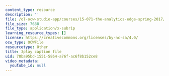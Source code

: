 ```yaml
---
content_type: resource
description: ''
file: /ol-ocw-studio-app/courses/15-071-the-analytics-edge-spring-2017/78ba95bd15515864a76fac6f8b152ce8_JcAB1JeDs8Y.vtt
file_size: 7638
file_type: application/x-subrip
learning_resource_types: []
license: https://creativecommons.org/licenses/by-nc-sa/4.0/
ocw_type: OCWFile
resourcetype: Other
title: 3play caption file
uid: 78ba95bd-1551-5864-a76f-ac6f8b152ce8
video_metadata:
  youtube_id: null
---
```

